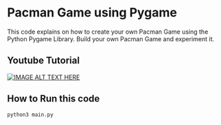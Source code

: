 # Pacman Game using Pygame
This code explains on how to create your own Pacman Game using the Python Pygame Library.
Build your own Pacman Game and experiment it.

## Youtube Tutorial
[![IMAGE ALT TEXT HERE](https://img.youtube.com/vi/q2H75lFFP3I/0.jpg)](https://www.youtube.com/watch?v=q2H75lFFP3I)

## How to Run this code
`` python3 main.py ``
